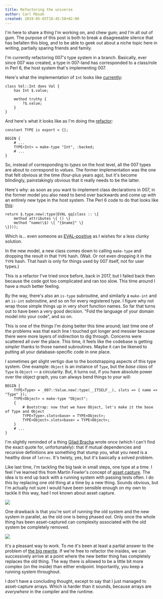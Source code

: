 ```yaml
---
title: Refactoring the universe
author: Carl Mäsak
created: 2019-05-05T10:45:58+02:00
---
```

I'm here to share a thing I'm working on, and chew gum; and I'm all out of gum. The purpose of this post is both to break a disagreeable silence that has befallen this blog, and to be able to geek out about a niche topic here in writing, partially sparing friends and family.

I'm currently refactoring 007's type system in a branch. Basically, ever since 007 was created, a type in 007-land has corresponded to a class/role in Perl 6, the host system that's implementing 007.

Here's what the implementation of `Int` looks like [currently](https://github.com/masak/007/blob/475701461f4931dd899d7ebc442aa8e2aedf0657/lib/_007/Val.pm6):

<pre><code>class Val::Int does Val {
    has Int $.value;

    method truthy {
        ?$.value;
    }
}</code></pre>

And here's what it looks like as I'm doing the [refactor](https://github.com/masak/007/blob/18cfd26ab11964f53b21d9f5d9f91513b2ffd75c/lib/_007/Value.pm6):

<pre><code>constant TYPE is export = {};

BEGIN {
    # ...
    TYPE&lt;Int&gt; = make-type "Int", :backed;
    # ...
}</code></pre>

So, instead of corresponding to _types_ on the host level, all the 007 types are about to correspond to _values_. The former implementation was the one that felt obvious at the time (four-plus years ago), but it's become blindingly, painstakingly obvious that it really needs to be the latter.

Here's why: as soon as you want to implement class declarations in 007, in the former model you also need to bend over backwards and come up with an entirely new type in the host system. The Perl 6 code to do that looks like [this](https://github.com/masak/007/blob/475701461f4931dd899d7ebc442aa8e2aedf0657/lib/_007/Val.pm6#L496):

<pre><code>return $.type.new(:type(EVAL qq[class :: \{
    method attributes \{ () \}
    method ^name(\$) \{ "{$name}" \}
\}]));</code></pre>

Which is... even someone as [EVAL-positive](http://strangelyconsistent.org/blog/the-root-of-all-eval) as I wishes for a less clunky solution.

In the new model, a new class comes down to calling `make-type` and dropping the result in that `TYPE` hash. (Wait. Or not even dropping it in the `TYPE` hash. That hash is only for things used by 007 itself, not for user types.)

This is a refactor I've tried once before, back in 2017, but I failed back then because the code got too complicated and ran too slow. This time around I have a much better feeling.

By the way, there's also an `is-type` subroutine, and similarly a `make-int` and an `is-int` subroutine, and so on for every registered type. I figure why not wrap those simple things up in very short function names. So far that turns out to have been a very good decision. "Fold the language of your domain model into your code", and so on.

This is one of the things I'm doing better this time around; last time one of the problems was that each line I touched got longer and messier because there were more layers of indirection to dig through. Concerns were scattered all over the place. This time, it feels like the codebase is getting _simpler_ thanks to those named subroutines. Maybe it can be likened to putting all your database-specific code in one place.

I sometimes get slight vertigo due to the bootstrapping aspects of this type system. One example: `Object` is an instance of `Type`, but the _base class_ of `Type` is `Object` &mdash; a circularity. But, it turns out, if you have absolute power over the object graph, you can always bend things to your will:

<pre><code>BEGIN {
    TYPE&lt;Type&gt; = _007::Value.new(:type(__ITSELF__), slots => { name => "Type" });
    TYPE&lt;Object&gt; = make-type "Object";
    {
        # Bootstrap: now that we have Object, let's make it the base of Type and Object
        TYPE&lt;Type&gt;.slots&lt;base&gt; = TYPE&lt;Object&gt;;
        TYPE&lt;Object&gt;.slots&lt;base&gt; = TYPE&lt;Object&gt;;
    }
    # ...
}</code></pre>

I'm slightly reminded of a thing [Gilad Bracha](https://gbracha.blogspot.com/) wrote once (which I can't find the exact quote for, unfortunately): that if mutual dependencies and recursive definitions are something that stump you, what you need is a healthy dose of `letrec`. It's twisty, yes, but it's basically a solved problem.

Like last time, I'm tackling the big task in small steps, one type at a time. I feel I've learned this from Martin Fowler's concept of [asset capture](https://www.martinfowler.com/bliki/AssetCapture.html). The idea is to end up back with a running system with passing tests often. I do this by replacing one old thing at a time by a new thing. Sounds obvious, but I'm actually not sure I would have been sensible enough on my own to tackle it this way, had I not known about asset capture.

<img src="http://strangelyconsistent.org/blog/images/asset-capture-commits.png">

One drawback is that you're sort of running the old system and the new system in parallel, as the old one is being phased out. Only once the whole thing has been asset-captured can complexity associated with the old system be completely removed.

<img src="http://strangelyconsistent.org/blog/images/reaction-diagram.png">

It's a pleasant way to work. To me it's been at least a partial answer to the problem of [the big rewrite](https://www.joelonsoftware.com/2000/04/06/things-you-should-never-do-part-i/). If we're free to refactor the insides, we can successively arrive at a point where the new better thing has completely replaces the old thing. The way there is allowed to be a little bit more complex (on the inside) than either endpoint. Importantly, you keep a running system throughout.

I don't have a concluding thought, except to say that I just managed to asset-capture arrays. Which is harder than it sounds, because arrays are _everywhere_ in the compiler and the runtime.
